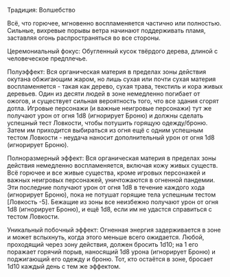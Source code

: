 Традиция: Волшебство

Всё, что горючее, мгновенно воспламеняется частично или полностью. Сильные, вихревые порывы ветра начинают поддерживать пламя, заставляя огонь распространяться во все стороны.

Церемониальный фокус: Обугленный кусок твёрдого дерева, длиной с человеческое предплечье.

Полуэффект: Вся органическая материя в пределах зоны действия окутана обжигающим жаром, но лишь сухая или почти сухая материя воспламеняется - такая как дерево, сухая трава, текстиль и кора живых деревьев. Один из десяти людей в зоне немедленно погибает от ожогов, и существует сильная вероятность того, что все здания сгорят дотла. Игровые персонажи (и важные неигровые персонажи) тут же получают урон от огня 1d8 (игнорирует Броню) и должны сделать успешный тест Ловкости, чтобы потушить горящую одежду/броню. Затем им приходится выбираться из огня ещё с одним успешным тестом Ловкости - неудача наносит дополнительный урон от огня 1d8 (игнорирует Броню).

Полноразмерный эффект: Вся органическая материя в пределах зоны действия немедленно воспламеняется, включая кожу живых существ. Всё горючее и все живые существа, кроме игровых персонажей и важных неигровых персонажей, уничтожаются в огненной пандемии. Эти последние получают урон от огня 1d8 в течение каждого хода (игнорирует Броню), пока не потушат горящие тела успешным тестом [Ловкость -5]. Бежащие из зоны все неизбежно получают урон от огня 1d8 (игнорирует Броню), и ещё 1d8, если им не удастся справиться с тестом Ловкости.

Уникальный побочный эффект: Огненная энергия задерживается в зоне и может вспыхнуть, когда этого меньше всего ожидается. Любой, проходящий через зону действия, должен бросить 1d10; на 1 его поражает горячий порыв, наносящий 1d8 урона (игнорирует Броню) и поджигающий его одежду и броню. Тот, кто остаётся в зоне, бросает 1d10 каждый день с тем же эффектом.